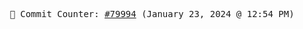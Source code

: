 <p align="center">
    <samp>
        📮 Commit Counter: <a href="https://github.com/Javascript-void0/Javascript-void0/commits/main">#79994</a> (January 23, 2024 @ 12:54 PM)
    </samp>
</p>